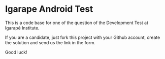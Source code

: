 # Igarape Android Test
This is a code base for one of the question of the Development Test at Igarapé Institute.

If you are a candidate, just fork this project with your Github account, create the solution and send us the link in the form.

Good luck!
